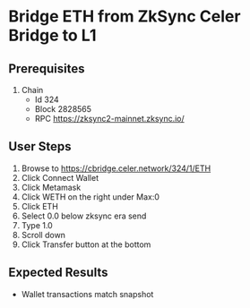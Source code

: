 # Bridge ETH from ZkSync Celer Bridge to L1

## Prerequisites

1. Chain
   - Id 324
   - Block 2828565
   - RPC https://zksync2-mainnet.zksync.io/

## User Steps

1. Browse to https://cbridge.celer.network/324/1/ETH
1. Click Connect Wallet
1. Click Metamask
1. Click WETH on the right under Max:0
1. Click ETH
1. Select 0.0 below zksync era send
1. Type 1.0
1. Scroll down
1. Click Transfer button at the bottom

## Expected Results

- Wallet transactions match snapshot
